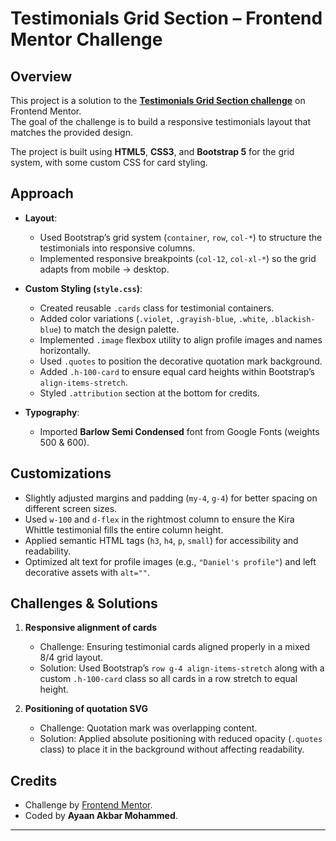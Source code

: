 # Testimonials Grid Section – Frontend Mentor Challenge

## Overview
This project is a solution to the **[Testimonials Grid Section challenge](https://www.frontendmentor.io/challenges/testimonials-grid-section-Nnw6J7Un7)** on Frontend Mentor.  
The goal of the challenge is to build a responsive testimonials layout that matches the provided design.  

The project is built using **HTML5**, **CSS3**, and **Bootstrap 5** for the grid system, with some custom CSS for card styling.

## Approach
- **Layout**:  
  - Used Bootstrap’s grid system (`container`, `row`, `col-*`) to structure the testimonials into responsive columns.  
  - Implemented responsive breakpoints (`col-12`, `col-xl-*`) so the grid adapts from mobile → desktop.  

- **Custom Styling (`style.css`)**:  
  - Created reusable `.cards` class for testimonial containers.  
  - Added color variations (`.violet`, `.grayish-blue`, `.white`, `.blackish-blue`) to match the design palette.  
  - Implemented `.image` flexbox utility to align profile images and names horizontally.  
  - Used `.quotes` to position the decorative quotation mark background.  
  - Added `.h-100-card` to ensure equal card heights within Bootstrap’s `align-items-stretch`.  
  - Styled `.attribution` section at the bottom for credits.  

- **Typography**:  
  - Imported **Barlow Semi Condensed** font from Google Fonts (weights 500 & 600).  


## Customizations
- Slightly adjusted margins and padding (`my-4`, `g-4`) for better spacing on different screen sizes.  
- Used `w-100` and `d-flex` in the rightmost column to ensure the Kira Whittle testimonial fills the entire column height.  
- Applied semantic HTML tags (`h3`, `h4`, `p`, `small`) for accessibility and readability.  
- Optimized alt text for profile images (e.g., `"Daniel's profile"`) and left decorative assets with `alt=""`.  


## Challenges & Solutions
1. **Responsive alignment of cards**  
   - Challenge: Ensuring testimonial cards aligned properly in a mixed 8/4 grid layout.  
   - Solution: Used Bootstrap’s `row g-4 align-items-stretch` along with a custom `.h-100-card` class so all cards in a row stretch to equal height.  

2. **Positioning of quotation SVG**  
   - Challenge: Quotation mark was overlapping content.  
   - Solution: Applied absolute positioning with reduced opacity (`.quotes` class) to place it in the background without affecting readability.  


## Credits
- Challenge by [Frontend Mentor](https://www.frontendmentor.io?ref=challenge).  
- Coded by **Ayaan Akbar Mohammed**.  

---
